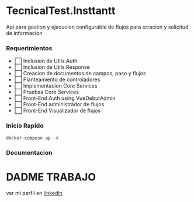 # TecnicalTest.Insttantt

Api para gestion y ejecucion configurable de flujos para crracion y solicitud de informacion

### Requerimientos  
 - ⬜ Inclusion de Utils.Auth
 - ⬜ Inclusion de Utils.Response 
 - ⬜ Creacion de documentos de campos, paso y flujos
 - ⬜ Planteamiento de controladores
 - ⬜ Implementacion Core Services 
 - ⬜ Pruebas Core Services
 - ⬜ Front-End Auth using VueDebutAdmin
 - ⬜ Front-End administrador de flujos
 - ⬜ Front-End Visualizador de flujos
   
### Inicio Rapido 
```bash
docker-compose up -d
```
### Documentacion 

# DADME TRABAJO 
ver mi perfil en [linkedin](https://www.linkedin.com/in/daniel-orjuela/)

